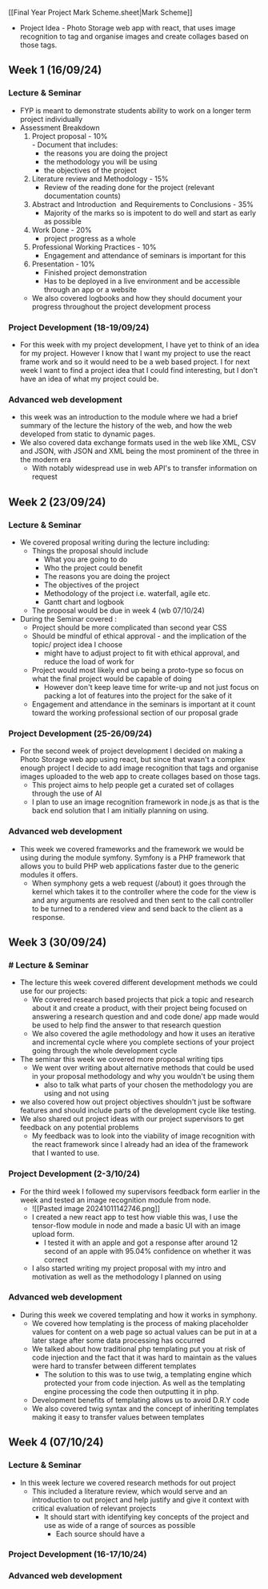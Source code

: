 [[Final Year Project Mark Scheme.sheet|Mark Scheme]]

- Project Idea  - Photo Storage web app with react, that uses image recognition to tag and organise images and create collages based on those tags.

## Week 1 (16/09/24)

###  Lecture & Seminar
-  FYP is meant to demonstrate students ability to work on a longer term project individually
- Assessment Breakdown
	1.  Project proposal  - 10%  
	   - Document that includes:
		   - the reasons you are doing the project
		   - the methodology you will be using
		   - the objectives of the project
	2. Literature review and Methodology - 15%  
	   - Review of the reading done for the project (relevant documentation counts)
	3. Abstract and Introduction  and Requirements to Conclusions - 35%  
	   - Majority of the marks so is impotent to do well and start as early as possible
	4. Work Done - 20%  
	   - project progress as a whole
	5. Professional Working Practices - 10%  
	   - Engagement and attendance of seminars is important for this
	6. Presentation - 10%
	   - Finished project demonstration
	   - Has to be deployed in a live environment and be accessible through an app or a website
   - We also covered logbooks and how they should document your progress throughout the project development process

###  Project Development (18-19/09/24)
-  For this week with my project development, I have yet to think of an idea for my project. However I know that I want my project to use the react frame work and so it would need to be a web based project. I for next week I want to find a project idea that I could find interesting, but I don't have an idea of what my project could be.
###  Advanced web development
-  this week was an introduction to the module where we had a brief summary of the lecture the history of the web, and how the web developed from static to dynamic pages. 
- We also covered data exchange formats used in the web like XML, CSV and JSON, with JSON and XML being the most prominent of the three in the modern era
	- With notably widespread use in web API's to transfer information on request


## Week 2 (23/09/24)
###  Lecture & Seminar
- We covered proposal writing during the lecture including:
	- Things the proposal should include
		- What you are going to do
		- Who the project could benefit
		- The reasons you are doing the project
		- The objectives of the project
		- Methodology of the project i.e. waterfall, agile etc.
		- Gantt chart and logbook
	- The proposal would be due in week 4 (wb 07/10/24)
- During the Seminar covered :
	 - Project should be more complicated than second year CSS
	 - Should be mindful of ethical approval - and the implication of the topic/ project idea I choose
		 - might have to adjust project to fit with ethical approval, and reduce the load of work for 
	- Project would most likely end up being a proto-type so focus on what the final project would be capable of doing
		- However don't keep leave time for write-up and not just focus on packing a lot of features into the project for the sake of it
	- Engagement and attendance in the seminars is important at it count toward the working professional section of our proposal grade

###  Project Development (25-26/09/24)
- For the second week of project development I decided on making a Photo Storage web app using react, but since that wasn't a complex enough  project I decide to add image recognition that tags and organise images uploaded to the web app to create collages based on those tags.
	- This project aims to help people get a curated set of collages through the use of AI
	- I plan to use an image recognition framework in node.js as that is the back end solution that I am initially planning on using.

###  Advanced web development
- This week we covered frameworks and the framework we would be using during the module symfony. Symfony is a PHP framework that allows you to build PHP web applications faster due to the generic modules it offers.
	- When symphony gets a web request (/about) it goes through the kernel which takes it to the controller where the code for the view is and any arguments are resolved and then sent to the call controller to be turned to a rendered view and send back to the client as a response.


## Week 3 (30/09/24)
### # Lecture & Seminar
- The lecture this week covered different development methods we could use for our projects:
	- We covered research based projects that pick a topic and research about it and create a product, with their project being focused on answering a research question and and code done/ app made would be used to help find the answer to that research question
	- We also covered the agile methodology and how it uses an iterative and incremental cycle where you complete sections of your project going through the whole development cycle
- The seminar this week we covered more proposal writing tips
	- We went over writing about alternative methods that could be used in your proposal methodology and why you wouldn't be using them
		- also to talk what parts of your chosen  the methodology you are using  and not using
-  we also covered how out project objectives shouldn't just be software features and should include parts of the development cycle like testing.
-  We also shared out project ideas with our project supervisors to get feedback on any potential problems
	- My feedback was to look into the viability of image recognition with the react framework since I already had an idea of the framework that I wanted to use.

###  Project Development (2-3/10/24)
- For the third week I followed my supervisors feedback form earlier in the week and tested an image recognition module from node. 
	- ![[Pasted image 20241011142746.png]]
	- I created a new react app to test how viable this was, I use the tensor-flow module in node and made a basic UI with an image upload form.
		- I tested it with an apple and got a response after around 12 second of an apple with 95.04% confidence on whether it was correct
	- I also started writing my project proposal with my intro and motivation as well as the methodology I planned on using
###  Advanced web development
- During this week we covered templating and how it works in symphony.
	- We covered how templating is the process of making placeholder values for content on a web page so actual values can be put in at a later stage after some data processing has occurred
	- We talked about how traditional php templating put you at risk of code injection and the fact that it was hard to maintain as the values were hard to transfer between different templates
		- The solution to this was to use twig, a templating engine which protected your from code injection. As well as the templating engine processing the code then outputting it in php.
	- Development benefits of templating allows us to avoid D.R.Y code
	- We also covered twig syntax and the concept of inheriting templates  making it easy to transfer values between templates

## Week 4 (07/10/24)

###  Lecture & Seminar
-  In this week lecture we covered research methods for out project
	- This included a literature review, which would serve and an introduction to out project and help justify and give it context with critical evaluation of relevant projects
		- It should start with identifying key concepts of the project and use as wide of a range of sources as possible
			- Each source should have a

###  Project Development (16-17/10/24)

###  Advanced web development